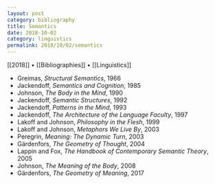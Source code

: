 ```yaml
---
layout: post
category: bibliography
title: Semantics
date: 2018-10-02
category: linguistics
permalink: 2018/10/02/semantics
---
```


[[2018]] • [[Bibliographies]] • [[Linguistics]]

* Greimas, *Structural Semantics*, 1966
* Jackendoff, *Semantics and Cognition*, 1985
* Johnson, *The Body in the Mind*, 1990
* Jackendoff, *Semantic Structures*, 1992
* Jackendoff, *Patterns in the Mind*, 1993
* Jackendoff, *The Architecture of the Language Faculty*, 1997
* Lakoff and Johnson, *Philosophy in the Flesh*, 1999
* Lakoff and Johnson, *Metaphors We Live By*, 2003
* Peregrin, *Meaning: The Dynamic Turn*, 2003
* Gärdenfors, *The Geometry of Thought*, 2004
* Lappin and Fox, *The Handbook of Contemporary Semantic Theory*, 2005
* Johnson, *The Meaning of the Body*, 2008
* Gärdenfors, *The Geometry of Meaning*, 2017
